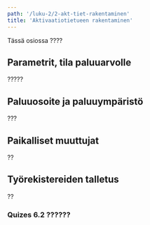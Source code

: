 ```yaml
---
path: '/luku-2/2-akt-tiet-rakentaminen'
title: 'Aktivaatiotietueen rakentaminen'
---
```


<div>
<lead>Tässä osiossa ????</lead>
</div>

## Parametrit, tila paluuarvolle
?????

## Paluuosoite ja paluuympäristö
???

## Paikalliset muuttujat
??

## Työrekistereiden talletus
??


### Quizes 6.2 ??????
<!-- quiz 6.2.?? ???  -->

<div><quiznator id="5caf0493fd9fd71425c6d6c6"></quiznator></div>
